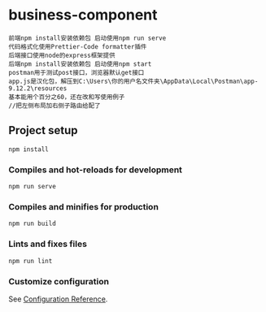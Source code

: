 # business-component
```
前端npm install安装依赖包 启动使用npm run serve
代码格式化使用Prettier-Code formatter插件
后端接口使用node的express框架提供
后端npm install安装依赖包 启动使用npm start
postman用于测试post接口，浏览器默认get接口
app.js是汉化包，解压到C:\Users\你的用户名文件夹\AppData\Local\Postman\app-9.12.2\resources
基本能用个百分之60，还在改和写使用例子
//把左侧布局加右侧子路由给配了
```

## Project setup
```
npm install
```

### Compiles and hot-reloads for development
```
npm run serve
```

### Compiles and minifies for production
```
npm run build
```

### Lints and fixes files
```
npm run lint
```

### Customize configuration
See [Configuration Reference](https://cli.vuejs.org/config/).
